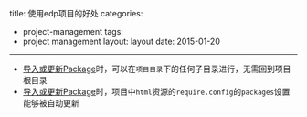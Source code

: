 title: 使用edp项目的好处
categories:
- project-management
tags:
-  project management
layout:
    layout
date:
    2015-01-20
---


+ [导入或更新Package](../../../doc/package-management/instl-and-use/)时，可以在`项目目录`下的任何子目录进行，无需回到项目根目录
+ [导入或更新Package](../../../doc/package-management/instl-and-use/)时，项目中`html`资源的`require.config`的`packages`设置能够被自动更新